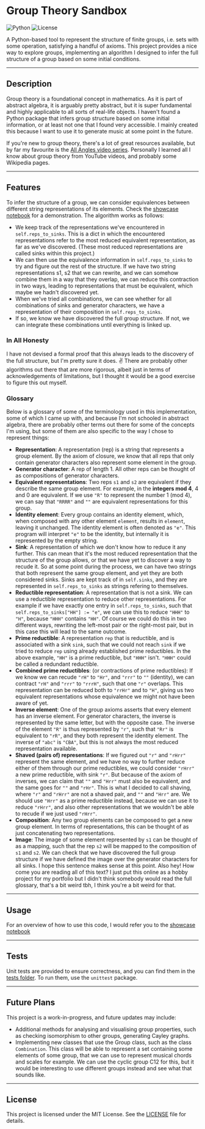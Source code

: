 # Group Theory Sandbox

![Python](https://img.shields.io/badge/python-3.12%2B-blue)
![License](https://img.shields.io/badge/license-MIT-green)

A Python-based tool to represent the structure of finite groups, i.e. sets with some operation, satisfying a handful of axioms. This project provides a nice way to explore groups, implementing an algorithm I designed to infer the full structure of a group based on some initial conditions.

---

## Description

Group theory is a foundational concept in mathematics. As it is part of abstract algebra, it is arguably pretty abstract, but it is super fundamental and highly applicable to all sorts of real-life objects. I haven't found a Python package that infers group structure based on some initial information, or at least not one that I found very accessible. I mainly created this because I want to use it to generate music at some point in the future.

If you're new to group theory, there's a lot of great resources available, but by far my favourite is the [All Angles video series](https://youtube.com/playlist?list=PLffJUy1BnWj1vIbqT14uI1bJcoQV3smfo). Personally I learned all I know about group theory from YouTube videos, and probably some Wikipedia pages.

---

## Features

To infer the structure of a group, we can consider equivalences between different string representations of its elements. Check the [showcase notebook](showcase.ipynb) for a demonstration. The algorithm works as follows:

- We keep track of the representations we've encountered in `self.reps_to_sinks`. This is a dict in which the encountered representations refer to the most reduced equivalent representation, as far as we've discovered. (These most reduced representations are called sinks within this project.)
- We can then use the equivalence information in `self.reps_to_sinks` to try and figure out the rest of the structure. If we have two string representations s1, s2 that we can rewrite, and we can somehow combine them in a way that they overlap, we can reduce this contraction in two ways, leading to representations that must be equivalent, which maybe we hadn't discovered yet.
- When we've tried all combinations, we can see whether for all combinations of sinks and generator characters, we have a representation of their composition in `self.reps_to_sinks`.
- If so, we know we have discovered the full group structure. If not, we can integrate these combinations until everything is linked up.

### In All Honesty
I have not devised a formal proof that this always leads to the discovery of the full structure, but I'm pretty sure it does. ✌️ There are probably other algorithms out there that are more rigorous, albeit just in terms of acknowledgements of limitations, but I thought it would be a good exercise to figure this out myself.

### Glossary
Below is a glossary of some of the terminology used in this implementation, some of which I came up with, and because I'm not schooled in abstract algebra, there are probably other terms out there for some of the concepts I'm using, but some of them are also specific to the way I chose to represent things:
- **Representation**: A representation (rep) is a string that represents a group element. By the axiom of closure, we know that all reps that only contain generator characters also represent some element in the group.
- **Generator character**: A rep of length 1. All other reps can be thought of as compositions of generator characters.
- **Equivalent representations**: Two reps `s1` and `s2` are equivalent if they describe the same group element. For example, in the **integers mod 4**, 4 and 0 are equivalent. If we use `"R"` to represent the number 1 (mod 4), we can say that `"RRRR"` and `""` are equivalent representations for this group.
- **Identity element**: Every group contains an identity element, which, when composed with any other element `element`, results in `element`, leaving it unchanged. The identity element is often denoted as `"e"`. This program will interpret `"e"` to be the identity, but internally it is represented by the empty string.
- **Sink**: A representation of which we don't know how to reduce it any further. This can mean that it's the most reduced representation that the structure of the group allows, or that we have yet to discover a way to recude it. So at some point during the process, we can have two strings that both represent the same group element, and yet they are both considered sinks. Sinks are kept track of in `self.sinks`, and they are represented in `self.reps_to_sinks` as strings refering to themselves.
- **Reductible representation**: A representation that is not a sink. We can use a reductible representation to reduce other representations. For example if we have exactly one entry in `self.reps_to_sinks`, such that `self.reps_to_sinks["HH"] := "e"`, we can use this to reduce `"HHH"` to `"H"`, because `"HHH"` contains `"HH"`. Of course we could do this in two different ways, rewriting the left-most pair or the right-most pair, but in this case this will lead to the same outcome.
- **Prime reductible**: A representation `rep` that is reductible, and is associated with a sink `sink`, such that we could not reach `sink` if we tried to reduce `rep` using already established prime reductibles. In the above example, `"HH"` is a prime reductible, but `"HHH"` isn't. `"HHH"` could be called a redundant reductible.
- **Combined prime reductibles**: (or contractions of prime reductibles): If we know we can recude `"rH"` to `"Hr"`, and `"rrr"` to `""` (identity), we can contract `"rH"` and `"rrr"` to `"rrrH"`, such that one `"r"` overlaps. This representation can be reduced both to `"rrHr"` and to `"H"`, giving us two equivalent representations whose equivalence we might not have been aware of yet.
- **Inverse element**: One of the group axioms asserts that every element has an inverse element. For generator characters, the inverse is represented by the same letter, but with the opposite case. The inverse of the element `"R"` is thus represented by `"r"`, such that `"Rr"` is equivalent to `"rR"`, and they both represent the identity element. The inverse of `"abc"` is `"CBA"`, but this is not always the most reduced representation available.
- **Shaved (pairs of) representations**: If we figured out `"r"` and `"rHrr"` represent the same element, and we have no way to further reduce either of them through our prime reductibles, we could consider `"rHrr"` a new prime reductible, with sink `"r"`. But because of the axiom of inverses, we can claim that `""` and `"Hrr"` must also be equivalent, and the same goes for `""` and `"rHr"`. This is what I decided to call shaving, where `"r"` and `"rHrr"` are not a shaved pair, and `""` and `"Hrr"` are. We should use `"Hrr"` as a prime reductible instead, because we can use it to reduce `"rHrr"`, and also other representations that we wouldn't be able to recude if we just used `"rHrr"`.
- **Composition**: Any two group elements can be composed to get a new group element. In terms of representations, this can be thought of as just concatenating two representations.
- **Image**: The image of some element represented by `s1` can be thought of as a mapping, such that the rep `s2` will be mapped to the composition of `s1` and `s2`. We can check that we have discovered the full group structure if we have defined the image over the generator characters for all sinks. I hope this sentence makes sense at this point. Also hey! How come you are reading all of this text? I just put this online as a hobby project for my portfolio but I didn't think somebody would read the full glossary, that's a bit weird tbh, I think you're a bit weird for that.

---

## Usage

For an overview of how to use this code, I would refer you to the [showcase notebook](notebooks/showcase.ipynb)

---

## Tests

Unit tests are provided to ensure correctness, and you can find them in the [tests folder](tests/). To run them, use the `unittest` package.

---

## Future Plans

This project is a work-in-progress, and future updates may include:
- Additional methods for analysing and visualising group properties, such as checking isomorphism to other groups, generating Cayley graphs.
- Implementing new classes that use the Group class, such as the class `Combination`. This class will be able to represent a set containing some elements of some group, that we can use to represent musical chords and scales for example. We can use the cyclic group C12 for this, but it would be interesting to use different groups instead and see what that sounds like.

---

## License

This project is licensed under the MIT License. See the [LICENSE](LICENSE) file for details.
